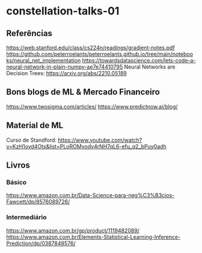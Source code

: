 # constellation-talks-01

## Referências
https://web.stanford.edu/class/cs224n/readings/gradient-notes.pdf
https://github.com/peterroelants/peterroelants.github.io/tree/main/notebooks/neural_net_implementation
https://towardsdatascience.com/lets-code-a-neural-network-in-plain-numpy-ae7e74410795
Neural Networks are Decision Trees: https://arxiv.org/abs/2210.05189

## Bons blogs de ML & Mercado Financeiro
https://www.twosigma.com/articles/
https://www.predictnow.ai/blog/


## Material de ML
Curso de Standford: https://www.youtube.com/watch?v=KzH1ovd4Ots&list=PLoROMvodv4rNH7qL6-efu_q2_bPuy0adh

## Livros
### Básico
https://www.amazon.com.br/Data-Science-para-neg%C3%B3cios-Fawcett/dp/8576089726/

### Intermediário
https://www.amazon.com.br/gp/product/1119482089/
https://www.amazon.com.br/Elements-Statistical-Learning-Inference-Prediction/dp/0387848576/

